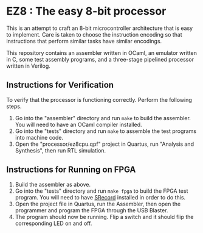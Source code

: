 # EZ8 : The easy 8-bit processor

This is an attempt to craft an 8-bit microcontroller architecture that is
easy to implement. Care is taken to choose the instruction encoding so that
instructions that perform similar tasks have similar encodings.

This repository contains an assembler written in OCaml, an emulator written in
C, some test assembly programs, and a three-stage pipelined processor written
in Verilog.

## Instructions for Verification

To verify that the processor is functioning correctly. Perform the following
steps.

1. Go into the "assembler" directory and run `make` to build the assembler.
   You will need to have an OCaml compiler installed.
2. Go into the "tests" directory and run `make` to assemble the test programs
   into machine code.
3. Open the "processor/ez8cpu.qpf" project in Quartus,
   run "Analysis and Synthesis", then run RTL simulation.

## Instructions for Running on FPGA

1. Build the assembler as above.
2. Go into the "tests" directory and run `make fpga` to build the
   FPGA test program. You will need to have [SRecord](http://srecord.sourceforge.net/)
   installed in order to do this.
3. Open the project file in Quartus, run the Assembler, then open the
   programmer and program the FPGA through the USB Blaster.
4. The program should now be running. Flip a switch and it should flip the
   corresponding LED on and off.
